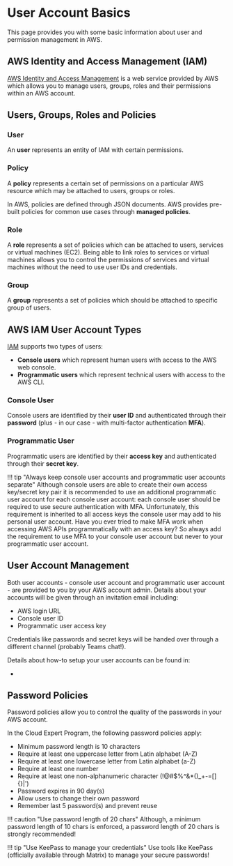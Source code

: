 # User Account Basics

This page provides you with some basic information about user and permission management in AWS.

## AWS Identity and Access Management (IAM)

[AWS Identity and Access Management](https://docs.aws.amazon.com/IAM/latest/UserGuide/introduction.html)
is a web service provided by AWS which allows you to manage users, groups, roles and their permissions within an AWS account. 

## Users, Groups, Roles and Policies

### User
An __user__ represents an entity of IAM with certain permissions.

### Policy

A __policy__ represents a certain set of permissions on a particular AWS resource which may be attached to users, groups or roles. 

In AWS, policies are defined through JSON documents. AWS provides pre-built policies for common use cases through 
__managed policies__. 

### Role
A __role__ represents a set of policies which can be attached to users, services or virtual machines (EC2). Being able 
to link roles to services or virtual machines allows you to control the permissions of services and virtual machines 
without the need to use user IDs and credentials.

### Group

A __group__ represents a set of policies which should be attached to specific group of users.
 
## AWS IAM User Account Types

[IAM](https://docs.aws.amazon.com/IAM/latest/UserGuide/introduction.html) supports two types of users:

* __Console users__ which represent human users with access to the AWS web console.
* __Programmatic users__ which represent technical users with access to the AWS CLI.

### Console User

Console users are identified by their __user ID__ and authenticated through their __password__ (plus - in our case - 
with multi-factor authentication __MFA__).

### Programmatic User

Programmatic users are identified by their __access key__ and authenticated through their __secret key__. 

!!! tip "Always keep console user accounts and programmatic user accounts separate"
    Although console users are able to create their own access key/secret key pair it is recommended to use an additional
    programmatic user account for each console user account: each console user should be required to use secure authentication 
    with MFA. Unfortunately, this requirement is inherited to all access keys the console user may add to his personal user account.
    Have you ever tried to make MFA work when accessing AWS APIs programmatically with an access key? So always add the 
    requirement to use MFA to your console user account but never to your programmatic user account. 

## User Account Management

Both user accounts - console user account and programmatic user account - are provided to you by your AWS account admin.
Details about your accounts will be given through an invitation email including:

* AWS login URL
* Console user ID
* Programmatic user access key

Credentials like passwords and secret keys will be handed over through a different channel (probably Teams chat!).

Details about how-to setup your user accounts can be found in:

* []()  

## Password Policies

Password policies allow you to control the quality of the passwords in your AWS account.

In the Cloud Expert Program, the following password policies apply:

* Minimum password length is 10 characters
* Require at least one uppercase letter from Latin alphabet (A-Z)
* Require at least one lowercase letter from Latin alphabet (a-Z)
* Require at least one number
* Require at least one non-alphanumeric character (!@#$%^&*()_+-=[]{}|')
* Password expires in 90 day(s)
* Allow users to change their own password
* Remember last 5 password(s) and prevent reuse

!!! caution "Use password length of 20 chars"
    Although, a minimum password length of 10 chars is enforced, a password length of 20 chars is strongly recommended!
     
!!! tip "Use KeePass to manage your credentials"
    Use tools like KeePass (officially available through Matrix) to manage your secure passwords!
 
